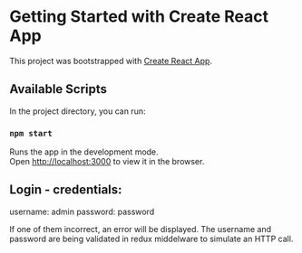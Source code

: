 # Getting Started with Create React App

This project was bootstrapped with [Create React App](https://github.com/facebook/create-react-app).

## Available Scripts

In the project directory, you can run:

### `npm start`

Runs the app in the development mode.\
Open [http://localhost:3000](http://localhost:3000) to view it in the browser.

## Login - credentials:

username: admin
password: password

If one of them incorrect, an error will be displayed.
The username and password are being validated in redux middelware to simulate an HTTP call.